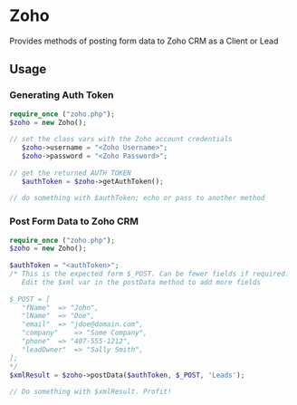 # Zoho
Provides methods of posting form data to Zoho CRM as a Client or Lead

## Usage

### Generating Auth Token
```php
require_once ("zoho.php");
$zoho = new Zoho();
	
// set the class vars with the Zoho account credentials
   $zoho->username = "<Zoho Username>";
   $zoho->password = "<Zoho Password>";
	   	
// get the returned AUTH TOKEN
   $authToken = $zoho->getAuthToken();
	   		
// do something with $authToken; echo or pass to another method
```

### Post Form Data to Zoho CRM
```php
require_once ("zoho.php");
$zoho = new Zoho();
	
$authToken = "<authToken>";
/* This is the expected form $_POST. Can be fewer fields if required. 
   Edit the $xml var in the postData method to add more fields
		
$_POST = [
   "fName"	=> "John",
   "lName"	=> "Doe",
   "email"	=> "jdoe@domain.com",
   "company"	=> "Some Company",
   "phone"	=> "407-555-1212",
   "leadOwner"	=> "Sally Smith",
];
*/
$xmlResult = $zoho->postData($authToken, $_POST, 'Leads');
	
// Do something with $xmlResult. Profit!
```
